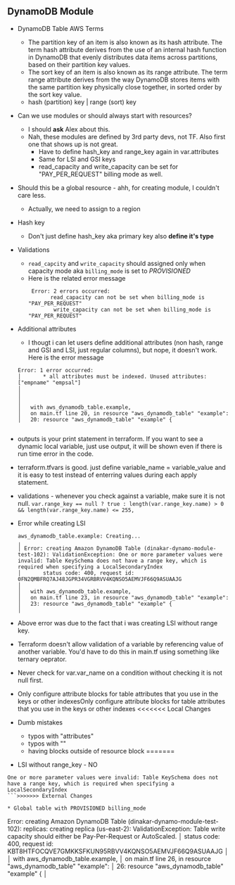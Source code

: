 ## DynamoDB Module

* DynamoDB Table AWS Terms

	* The partition key of an item is also known as its hash attribute. The term hash attribute derives from the use of an internal hash function in DynamoDB that evenly distributes data items across partitions, based on their partition key values.
	* The sort key of an item is also known as its range attribute. The term range attribute derives from the way DynamoDB stores items with the same partition key physically close together, in sorted order by the sort key value.
	* hash (partition) key | range (sort) key


* Can we use modules or should always start with resources?
	* I should **ask** Alex about this. 
	* Nah, these modules are defined by 3rd party devs, not TF. Also first one that shows up is not great. 
		* Have to define hash_key and range_key again in var.attributes
		* Same for LSI and GSI keys
		* read_capacity and write_capacity can be set for "PAY_PER_REQUEST" billing mode as well.

* Should this be a global resource - ahh, for creating module, I couldn't care less.
	* Actually, we need to assign to a region
	
* Hash key
	* Don't just define hash_key aka primary key also **define it's type**
	
* Validations
	* `read_capcity` and `write_capacity` should assigned only when capacity mode aka `billing_mode` is set to _PROVISIONED_
	* Here is the related error message
		```
		 Error: 2 errors occurred:
		       read_capacity can not be set when billing_mode is "PAY_PER_REQUEST"
		        write_capacity can not be set when billing_mode is "PAY_PER_REQUEST"
		```
* Additional attributes

	* I thougt i can let users define additional attributes (non hash, range and GSI and LSI, just regular columns), but nope, it doesn't work. Here is the error message
	```
	Error: 1 error occurred:
	│       * all attributes must be indexed. Unused attributes: ["empname" "empsal"]
	│ 
	│ 
	│ 
	│   with aws_dynamodb_table.example,
	│   on main.tf line 20, in resource "aws_dynamodb_table" "example":
	│   20: resource "aws_dynamodb_table" "example" {
		
	```
* outputs is your print statement in terraform. If you want to see a dynamic local variable, just use output, it will be shown even if there is run time error in the code.

* terraform.tfvars is good. just define variable_name = variable_value and it is easy to test instead of enterring values during each apply statement.	 

* validations - whenever you check against a variable, make sure it is not null.
	`var.range_key == null ? true : length(var.range_key.name) > 0 && length(var.range_key.name) <= 255,`
	
* Error while creating LSI

	```
	aws_dynamodb_table.example: Creating...
	╷
	│ Error: creating Amazon DynamoDB Table (dinakar-dynamo-module-test-102): ValidationException: One or more parameter values were invalid: Table KeySchema does not have a range key, which is required when specifying a LocalSecondaryIndex
	│       status code: 400, request id: 0FN2QMBFRQ7AJ48JGPR34VGRBRVV4KQNSO5AEMVJF66Q9ASUAAJG
	│ 
	│   with aws_dynamodb_table.example,
	│   on main.tf line 23, in resource "aws_dynamodb_table" "example":
	│   23: resource "aws_dynamodb_table" "example" {
	│
	```
* Above error was due to the fact that i was creating LSI without range key.

* Terraform doesn't allow validation of a variable by referencing value of another variable. You'd have to do this in main.tf using something like ternary oeprator.

* Never check for var.var_name on a condition without checking it is not null first.

* Only configure attribute blocks for table attributes that you use in the keys or other indexesOnly configure attribute blocks for table attributes that you use in the keys or other indexes
<<<<<<< Local Changes

* Dumb mistakes
	* typos with "attributes"
	* typos with ""
	* having blocks outside of resource block
=======

* LSI without range_key - NO
```
One or more parameter values were invalid: Table KeySchema does not have a range key, which is required when specifying a LocalSecondaryIndex
```>>>>>>> External Changes

* Global table with PROVISIONED billing_mode
```
Error: creating Amazon DynamoDB Table (dinakar-dynamo-module-test-102): replicas: creating replica (us-east-2): ValidationException: Table write capacity should either be Pay-Per-Request or AutoScaled.
│       status code: 400, request id: KBT8HTFOCQVE7GMKKSFKUN95RBVV4KQNSO5AEMVJF66Q9ASUAAJG
│ 
│   with aws_dynamodb_table.example,
│   on main.tf line 26, in resource "aws_dynamodb_table" "example":
│   26: resource "aws_dynamodb_table" "example" {
│ 
````
